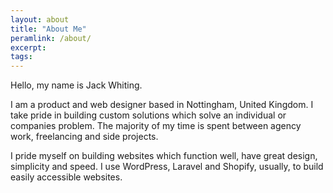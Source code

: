 ```yaml
---
layout: about
title: "About Me"
peramlink: /about/
excerpt:
tags:
---
```

Hello, my name is Jack Whiting. 

I am a product and web designer based in Nottingham, United Kingdom. I take pride in building custom solutions which solve an individual or companies problem. The majority of my time is spent between agency work, freelancing and side projects. 

I pride myself on building websites which function well, have great design, simplicity and speed. I use WordPress, Laravel and Shopify, usually, to build easily accessible websites.